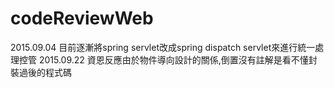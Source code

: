 # codeReviewWeb
2015.09.04 目前逐漸將spring servlet改成spring dispatch servlet來進行統一處理控管
2015.09.22 資恩反應由於物件導向設計的關係,倒置沒有註解是看不懂封裝過後的程式碼
